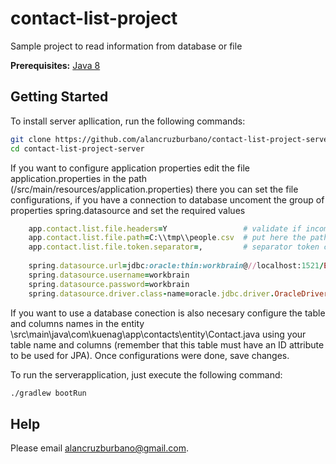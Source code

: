 # contact-list-project
Sample project to read information from database or file

**Prerequisites:** [Java 8](http://www.oracle.com/technetwork/java/javase/downloads/jdk8-downloads-2133151.html) 

## Getting Started

To install server apllication, run the following commands:

```bash
git clone https://github.com/alancruzburbano/contact-list-project-server.git
cd contact-list-project-server
```
If you want to configure application properties edit the file application.properties in the path (/src/main/resources/application.properties) there you can set the file configurations, if you have a connection to database uncoment the group of properties spring.datasource and set the required values

```ruby
    app.contact.list.file.headers=Y                 # validate if incoming file contains headers line
    app.contact.list.file.path=C:\\tmp\\people.csv  # put here the path of file in your machine
    app.contact.list.file.token.separator=,         # separator token configurable in csv
    
    spring.datasource.url=jdbc:oracle:thin:workbrain@//localhost:1521/EE.oracle.docker
    spring.datasource.username=workbrain
    spring.datasource.password=workbrain
    spring.datasource.driver.class-name=oracle.jdbc.driver.OracleDriver
```

 If you want to use a database conection is also necesary configure the table and columns names in the entity \src\main\java\com\kuenag\app\contacts\entity\Contact.java using your table name and columns (remember that this table must have an ID attribute to be used for JPA). Once configurations were done, save changes.

To run the serverapplication, just execute the following command:
 
```bash
./gradlew bootRun
```

## Help

Please email alancruzburbano@gmail.com.
